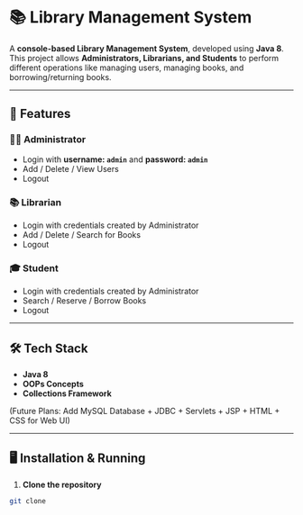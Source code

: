 # 📚 Library Management System

A **console-based Library Management System**, developed using **Java 8**.  
This project allows **Administrators, Librarians, and Students** to perform different operations like managing users, managing books, and borrowing/returning books.

---

## 🚀 Features

### 👨‍💻 Administrator
- Login with **username: `admin`** and **password: `admin`**
- Add / Delete / View Users
- Logout

### 📚 Librarian
- Login with credentials created by Administrator
- Add / Delete / Search for Books
- Logout

### 🎓 Student
- Login with credentials created by Administrator
- Search / Reserve / Borrow Books
- Logout

---

## 🛠️ Tech Stack
- **Java 8**
- **OOPs Concepts**
- **Collections Framework**

(Future Plans: Add MySQL Database + JDBC + Servlets + JSP + HTML + CSS for Web UI)

---

## 🖥️ Installation & Running

1. **Clone the repository**
```bash
git clone 
